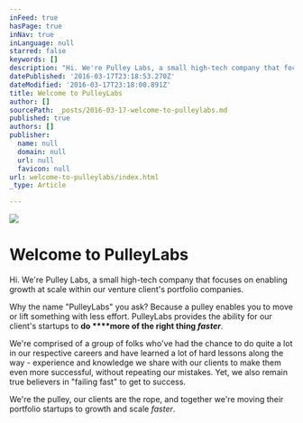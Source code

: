 ```yaml
---
inFeed: true
hasPage: true
inNav: true
inLanguage: null
starred: false
keywords: []
description: "Hi. We're Pulley Labs, a small high-tech company that focuses on enabling growth at scale within our\_venture\_client's portfolio companies."
datePublished: '2016-03-17T23:18:53.270Z'
dateModified: '2016-03-17T23:18:00.891Z'
title: Welcome to PulleyLabs
author: []
sourcePath: _posts/2016-03-17-welcome-to-pulleylabs.md
published: true
authors: []
publisher:
  name: null
  domain: null
  url: null
  favicon: null
url: welcome-to-pulleylabs/index.html
_type: Article

---
```

![](https://the-grid-user-content.s3-us-west-2.amazonaws.com/3248d921-cab0-4519-bd42-c2c3b0961cd0.jpg)

# Welcome to PulleyLabs

Hi. We're Pulley Labs, a small high-tech company that focuses on enabling growth at scale within our venture client's portfolio companies.

Why the name "PulleyLabs" you ask? Because a pulley enables you to move or lift something with less effort. PulleyLabs provides the ability for our client's startups to **do ****more of the right thing _faster_**.

We're comprised of a group of folks who've had the chance to do quite a lot in our respective careers and have learned a lot of hard lessons along the way - experience and knowledge we share with our clients to make them even more successful, without repeating our mistakes. Yet, we also remain true believers in "failing fast" to get to success.

We're the pulley, our clients are the rope, and together we're moving their portfolio startups to growth and scale _faster_.